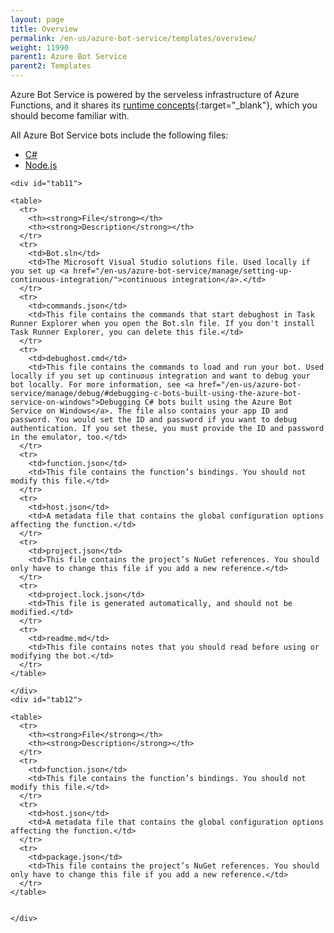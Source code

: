 ```yaml
---
layout: page
title: Overview
permalink: /en-us/azure-bot-service/templates/overview/
weight: 11990
parent1: Azure Bot Service
parent2: Templates
---
```


Azure Bot Service is powered by the serveless infrastructure of Azure Functions, and it shares its [runtime concepts](https://azure.microsoft.com/en-us/documentation/articles/functions-reference/){:target="_blank"}, which you should become familiar with.

All Azure Bot Service bots include the following files:


<div id="thetabs1">
    <ul>
        <li><a href="#tab11">C#</a></li>
        <li><a href="#tab12">Node.js</a></li>
    </ul>

    <div id="tab11">

    <table>
      <tr>
        <th><strong>File</strong></th>
        <th><strong>Description</strong></th>
      </tr>
      <tr>
        <td>Bot.sln</td>
        <td>The Microsoft Visual Studio solutions file. Used locally if you set up <a href="/en-us/azure-bot-service/manage/setting-up-continuous-integration/">continuous integration</a>.</td>
      </tr>
      <tr>
        <td>commands.json</td>
        <td>This file contains the commands that start debughost in Task Runner Explorer when you open the Bot.sln file. If you don't install Task Runner Explorer, you can delete this file.</td>
      </tr>
      <tr>
        <td>debughost.cmd</td>
        <td>This file contains the commands to load and run your bot. Used locally if you set up continuous integration and want to debug your bot locally. For more information, see <a href="/en-us/azure-bot-service/manage/debug/#debugging-c-bots-built-using-the-azure-bot-service-on-windows">Debugging C# bots built using the Azure Bot Service on Windows</a>. The file also contains your app ID and password. You would set the ID and password if you want to debug authentication. If you set these, you must provide the ID and password in the emulator, too.</td>
      </tr>
      <tr>
        <td>function.json</td>
        <td>This file contains the function’s bindings. You should not modify this file.</td>
      </tr>
      <tr>
        <td>host.json</td>
        <td>A metadata file that contains the global configuration options affecting the function.</td>
      </tr>
      <tr>
        <td>project.json</td>
        <td>This file contains the project’s NuGet references. You should only have to change this file if you add a new reference.</td>
      </tr>
      <tr>
        <td>project.lock.json</td>
        <td>This file is generated automatically, and should not be modified.</td>
      </tr>
      <tr>
        <td>readme.md</td>
        <td>This file contains notes that you should read before using or modifying the bot.</td>
      </tr>
    </table>

    </div>
    <div id="tab12">

    <table>
      <tr>
        <th><strong>File</strong></th>
        <th><strong>Description</strong></th>
      </tr>
      <tr>
        <td>function.json</td>
        <td>This file contains the function’s bindings. You should not modify this file.</td>
      </tr>
      <tr>
        <td>host.json</td>
        <td>A metadata file that contains the global configuration options affecting the function.</td>
      </tr>
      <tr>
        <td>package.json</td>
        <td>This file contains the project’s NuGet references. You should only have to change this file if you add a new reference.</td>
      </tr>
    </table>


    </div>  
</div>

